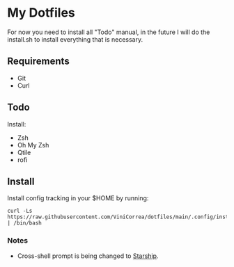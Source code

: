 # My Dotfiles
For now you need to install all "Todo" manual, in the future I will do the install.sh to install everything that is necessary. 

## Requirements

- Git
- Curl

## Todo
Install:
- Zsh
- Oh My Zsh
- Qtile
- rofi

## Install

Install config tracking in your $HOME by running:

    curl -Ls https://raw.githubusercontent.com/ViniCorrea/dotfiles/main/.config/install.sh | /bin/bash

### Notes

- Cross-shell prompt is being changed to [Starship](https://starship.rs/).